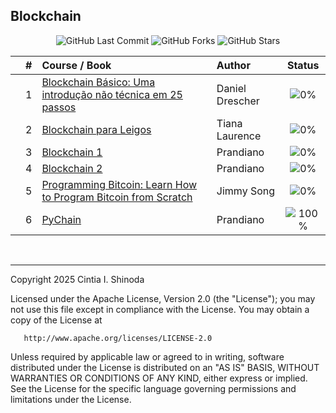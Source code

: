 ## Blockchain

<p align="center">
  <img src="https://img.shields.io/github/last-commit/cintia-shinoda/blockchain" alt="GitHub Last Commit" />
  <img src="https://img.shields.io/github/forks/cintia-shinoda/blockchain" alt="GitHub Forks" />
  <img src="https://img.shields.io/github/stars/cintia-shinoda/blockchain" alt="GitHub Stars" />
</p>

|  | # | Course / Book | Author | Status |
|:---:|:---:|:---|:---|:---:|
|  | 1 | [Blockchain Básico: Uma introdução não técnica em 25 passos](https://github.com/cintia-shinoda/blockchain/tree/main/01-book-Blockchain-Basico) | Daniel Drescher | ![0%](https://geps.dev/progress/0) |
|  | 2 | [Blockchain para Leigos](https://github.com/cintia-shinoda/blockchain/tree/main/02-book-Blockchain-para-Leigos) | Tiana Laurence | ![0%](https://geps.dev/progress/0) |
|  | 3 | [Blockchain 1](https://github.com/cintia-shinoda/blockchain/tree/main/03-course-Blockchain-Lousa-1) | Prandiano | ![0%](https://geps.dev/progress/0) |
|  | 4 | [Blockchain 2](https://github.com/cintia-shinoda/blockchain/tree/main/04-course-Blockchain-Lousa-2) | Prandiano | ![0%](https://geps.dev/progress/0) |
|  | 5 | [Programming Bitcoin: Learn How to Program Bitcoin from Scratch](https://github.com/cintia-shinoda/blockchain/tree/main/05-book-Programming-Bitcoin) | Jimmy Song | ![0%](https://geps.dev/progress/0) |
|  | 6 | [PyChain](https://github.com/cintia-shinoda/blockchain/tree/main/06-course-PyChain) | Prandiano | ![100%](https://geps.dev/progress/100) |


<br>


---

   Copyright 2025 Cintia I. Shinoda

   Licensed under the Apache License, Version 2.0 (the "License");
   you may not use this file except in compliance with the License.
   You may obtain a copy of the License at

       http://www.apache.org/licenses/LICENSE-2.0

   Unless required by applicable law or agreed to in writing, software
   distributed under the License is distributed on an "AS IS" BASIS,
   WITHOUT WARRANTIES OR CONDITIONS OF ANY KIND, either express or implied.
   See the License for the specific language governing permissions and
   limitations under the License.
